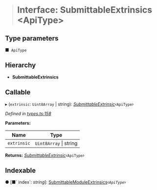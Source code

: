 > # Interface: SubmittableExtrinsics <**ApiType**>

## Type parameters

■` ApiType`

## Hierarchy

* **SubmittableExtrinsics**

## Callable

▸ (`extrinsic`: `Uint8Array` | string): *[SubmittableExtrinsic](_submittableextrinsic_.submittableextrinsic.md)‹*`ApiType`*›*

*Defined in [types.ts:158](https://github.com/polkadot-js/api/blob/66d96d3/packages/api/src/types.ts#L158)*

**Parameters:**

Name | Type |
------ | ------ |
`extrinsic` | `Uint8Array` \| string |

**Returns:** *[SubmittableExtrinsic](_submittableextrinsic_.submittableextrinsic.md)‹*`ApiType`*›*

## Indexable

● \[■&#x60; index&#x60;: *string*\]: [SubmittableModuleExtrinsics](_types_.submittablemoduleextrinsics.md)‹*`ApiType`*›